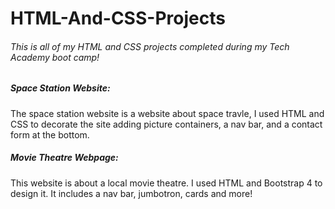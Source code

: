 # HTML-And-CSS-Projects
###### This is all of my HTML and CSS projects completed during my Tech Academy boot camp!
##### Space Station Website:
The space station website is a website about space travle, I used HTML and CSS to decorate the site adding picture containers, a nav bar, and a contact form at the bottom.

##### Movie Theatre Webpage:
This website is about a local movie theatre. I used HTML and Bootstrap 4 to design it. It includes a nav bar, jumbotron, cards and more!
